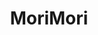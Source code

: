 ---
layout: place
title: "MoriMori"
permalink: /tennessee/mt-juliet/morimori.html
stateAbbr: TN
stateName: Tennessee
cityName: Mt. Juliet
seo:
  name: "MoriMori"
  type: Restaurant
  links: http://www.morimorisushibar.com/
description: "Looking for sushi in Mt. Juliet, Tennessee? Check out MoriMori for a delightful Japanese dining experience. Enjoy a variety of sushi and other dishes in a we..."
place_id: ChIJczAqJjEUZIgRJGEwoHiEAiw
photos:
  - name: >-
      places/ChIJczAqJjEUZIgRJGEwoHiEAiw/photos/AeeoHcLsfZNx7HH6txYFT6kYfqLPcAQe0VBBH_JUOD2b1ubwfpNTp0IN4zs8GSbmIVLpCn8E4iqDx46XrNZFllMrpA01URrmF0-OCachpknyYD_TOz3z28z9DuKSvccrtZWOZHA3YAOOlf4GBrI-kyfhkmDMqr962JtXWU5cUb2JkP34P6HEvmpqOA1TbPm3sI0lq2uuqYDM_DcDjxILUJFkhSsme-bhZ-4NqApyb5sCgMzhIhifA4hIbuNZQ9-kfygp4wzsRQK0494cxW80XWYdVdx-6x3pha2cLRcm4t35PUs4jQ
    widthPx: 720
    heightPx: 539
    authorAttributions:
      - displayName: MoriMori
        uri: https://maps.google.com/maps/contrib/104562096427327564101
        photoUri: >-
          https://lh3.googleusercontent.com/a-/ALV-UjW3IngbLosfqLB1_hgGROm0GmI6NDUNHOhZPCeX2ZTjo28_OAc=s100-p-k-no-mo
    flagContentUri: >-
      https://www.google.com/local/imagery/report/?cb_client=maps_api_places.places_api&image_key=!1e10!2sAF1QipPitTmL8RT1bBIcKbc4zesikOSAP2e383CQSS4p&hl=en-US
    googleMapsUri: >-
      https://www.google.com/maps/place//data=!3m4!1e2!3m2!1sAF1QipPitTmL8RT1bBIcKbc4zesikOSAP2e383CQSS4p!2e10!4m2!3m1!1s0x88641431262a3073:0x2c028478a0306124
  - name: >-
      places/ChIJczAqJjEUZIgRJGEwoHiEAiw/photos/AeeoHcIBMmqYervLoOJ1dAOTZTUVz17U36ut7ocwuveOtL1EVoki8fvAgi6fmnn9NNz_7JSlbofFsV2LRPgygxTzDlKWTAbb3fhYVjenH6v-TA1l_0yrIUExo0iy3qf7NVQJ3RmmR59AVvcmu1aCiuvG7FpZAD5_-GCdRXo9ewKu8bI0f7V8i0j3ZmjGZ9B60kOo3Qj66hogOzyO57oRclIehzit476BEWga-4u5n8Y08-BmpLkBbS0khQGTn1On4-QkiuutHjoP6kGH8ViUurL7NBhxpbF_JNDGbLvJJTmXxt3JTg
    widthPx: 720
    heightPx: 539
    authorAttributions:
      - displayName: MoriMori
        uri: https://maps.google.com/maps/contrib/104562096427327564101
        photoUri: >-
          https://lh3.googleusercontent.com/a-/ALV-UjW3IngbLosfqLB1_hgGROm0GmI6NDUNHOhZPCeX2ZTjo28_OAc=s100-p-k-no-mo
    flagContentUri: >-
      https://www.google.com/local/imagery/report/?cb_client=maps_api_places.places_api&image_key=!1e10!2sAF1QipPUe7YTvf17nn_vfJGcubKQvNu8BqP4pmGS6T8y&hl=en-US
    googleMapsUri: >-
      https://www.google.com/maps/place//data=!3m4!1e2!3m2!1sAF1QipPUe7YTvf17nn_vfJGcubKQvNu8BqP4pmGS6T8y!2e10!4m2!3m1!1s0x88641431262a3073:0x2c028478a0306124
  - name: >-
      places/ChIJczAqJjEUZIgRJGEwoHiEAiw/photos/AeeoHcKHbd6GIUsyPmQA8sC0E4enuBixGIXRb3bzffhduIIsEaBEL47UXA1lNscjCtAmVjmDy2CLAHd1XRybIwwbeuGcIgd37cOiZgljATKNABD6MXGb6RcYPK-daT03DWaPvRvv6I7aa3Xzuat6e7tD9zVmr3SCQBs5yBOFISpHUdivX52r-5KKSv91Ki0H57f_4WsfC_dzuCaR_TJ9rp3-rBuXiGyr5CryCFQvTzky2fFjxljTPQrZSbW5H7k7IhmV9ZPOo2TkWiBA1LDjthRkQA5o9fsWCSIDDq56LhH2uEZYI_3Nuo7FJpJSg3OxIkp5Qz9pUtD5FwtxstF_2G-rvy-iFGcSzRsygfebax00jwrS7mexGljpbIggpMjys_W9y2nRDASHkrEEfr90eYvBeq21bcqrc-_et_-RSwYVENHi3pFU
    widthPx: 4032
    heightPx: 3024
    authorAttributions:
      - displayName: Keegan Taylor
        uri: https://maps.google.com/maps/contrib/113053818940332051202
        photoUri: >-
          https://lh3.googleusercontent.com/a-/ALV-UjWTAIdCpusru6wvsogdDAjjc9YFI0BnS1jNTYo5CvpHpiWdOX1-=s100-p-k-no-mo
    flagContentUri: >-
      https://www.google.com/local/imagery/report/?cb_client=maps_api_places.places_api&image_key=!1e10!2sCIHM0ogKEICAgICL6rCZxwE&hl=en-US
    googleMapsUri: >-
      https://www.google.com/maps/place//data=!3m4!1e2!3m2!1sCIHM0ogKEICAgICL6rCZxwE!2e10!4m2!3m1!1s0x88641431262a3073:0x2c028478a0306124
  - name: >-
      places/ChIJczAqJjEUZIgRJGEwoHiEAiw/photos/AeeoHcJfBwQ_6cBq1PYfNJ7A3Kw3TK8-c5055B31qgfk9yYeW92nfK3h_piEFotXhDUWlM12PqCtiPFunsAo-xNn7G5OTgYLZrVnL7u-2Fwu5-IC31loZVfFER-YFqYEEPObqh7anhJWmWRSj34kx0ypTlssJiIJ7I_bWCBc7cHL-e3Tqvf9UAQQGXNdykwh9Qvz7OoxEvhec5hiVJCpfypRKIFe-kwJUymfaMXH3WsJRuEL7lcycLNhDf4DCoTn50UJsVGMcQ71e47_4enB2Rd-kxpPJYiE5y08G_q14vrrXJwJ9SW1YnXbFVyFk3IH_xmihd3pY0PoDBkVlsgzsbZxUvjd-tUaI4DZ2-aa9QAzgBVcm7YW9wpoxed_xBaV4woGKfWiT5Ye66IcUnqT-K86M4G1H_1JrZ9KM5gUA6NtmghImA
    widthPx: 3024
    heightPx: 4032
    authorAttributions:
      - displayName: Matt Mauck
        uri: https://maps.google.com/maps/contrib/103754783767199497281
        photoUri: >-
          https://lh3.googleusercontent.com/a/ACg8ocKYEFhyAX5v45H3g11U71ioWUkjpSuM51YN9WMN-ilrLlTT8Q=s100-p-k-no-mo
    flagContentUri: >-
      https://www.google.com/local/imagery/report/?cb_client=maps_api_places.places_api&image_key=!1e10!2sCIHM0ogKEICAgICj18nrPw&hl=en-US
    googleMapsUri: >-
      https://www.google.com/maps/place//data=!3m4!1e2!3m2!1sCIHM0ogKEICAgICj18nrPw!2e10!4m2!3m1!1s0x88641431262a3073:0x2c028478a0306124
  - name: >-
      places/ChIJczAqJjEUZIgRJGEwoHiEAiw/photos/AeeoHcJ2RP_2cwnIeeNNtXX2UYfExB-CkDF0K59f86vt6IpXYyt56EJhJCKofAE3pp8o_AGz_kH4WnLubFi5mOv3RxhLUbF00RnYL5ZRIZn5CFZkGkCghpebKeWruA7Zwk4_Lu1dHNBKT2tmjoI2k538xm1BKxt6zMxpWwinCKTNhaZtX_044CU-ALr8pVPsKfAEXQsMYrSZ-J9-fk1YZx7zN0kyz8Qo7Btux-B4rZWirG0p_N3RjA1_fnYddvjQs7lf6YwNaFHjAu06nD1GIZItAhmiXQS-cT9E6KO18NkF99nhQTqeLUjo0FbGOFxhHl3SjfB7U--EbRofAjEtUL0NCSb6QPjdIC6uMYB-g_sTCKUexxfye4xCwUG8JVbRZv6rSPVlPROHkglGX_dUviZKRou_g975SMB-57AeZIDNbrUqVg
    widthPx: 3024
    heightPx: 4032
    authorAttributions:
      - displayName: Chris Higgins
        uri: https://maps.google.com/maps/contrib/111585851381824914330
        photoUri: >-
          https://lh3.googleusercontent.com/a-/ALV-UjWMq4Cjbhf4AGfN2iQr-4m0vkaamGHqn6-bZZ51FrGtnW3kuDk0=s100-p-k-no-mo
    flagContentUri: >-
      https://www.google.com/local/imagery/report/?cb_client=maps_api_places.places_api&image_key=!1e10!2sCIHM0ogKEICAgIC__47LRg&hl=en-US
    googleMapsUri: >-
      https://www.google.com/maps/place//data=!3m4!1e2!3m2!1sCIHM0ogKEICAgIC__47LRg!2e10!4m2!3m1!1s0x88641431262a3073:0x2c028478a0306124
  - name: >-
      places/ChIJczAqJjEUZIgRJGEwoHiEAiw/photos/AeeoHcJDpz0qGAPISyJuLHxgiNgb3_kdPGHGfQjy56Ij34C13Ggp0QufMehrDXtAQktpg15nAfQ2_1Z-gYi_8ruNVHgFmTiTxm2BPLyaZ41xwmPcQ1l6b9vw5ulL9DokxVKRJLbn0oULn5oZNKkiVWGaTWk5DK5w-uNAgOfeGAM7_oHx8b_pQlnI4UjstZGVSdTfUsP9x0DQBjtli9Ef2KAb0Yx9fTicHKawO9dWYECKC1xrvFqgzfnYC9SghiedEratvqwrHKrhZRk4NHqLc3PbJIO-IQoPPG3BVlM1eiIvmR5gluIAyovGn5FVe4GzRyi3Urh5jgWpBb31fU1mQHFnylTsI00D70jOJcZXkHgPwrNb-qqJOXH04vSUbZX8_NW4qKg6wr-mRxJ8kcL-BHGvDEQyJbUFOhu-XktrI11aYK1QEA
    widthPx: 4032
    heightPx: 2268
    authorAttributions:
      - displayName: Kat
        uri: https://maps.google.com/maps/contrib/106751197162964308990
        photoUri: >-
          https://lh3.googleusercontent.com/a-/ALV-UjU3937hd9XtkROD8tDHxzB4cSxZh4FCn5NHg9HHrKRUbjBei9H_IQ=s100-p-k-no-mo
    flagContentUri: >-
      https://www.google.com/local/imagery/report/?cb_client=maps_api_places.places_api&image_key=!1e10!2sCIHM0ogKEICAgID0h6-6eQ&hl=en-US
    googleMapsUri: >-
      https://www.google.com/maps/place//data=!3m4!1e2!3m2!1sCIHM0ogKEICAgID0h6-6eQ!2e10!4m2!3m1!1s0x88641431262a3073:0x2c028478a0306124
  - name: >-
      places/ChIJczAqJjEUZIgRJGEwoHiEAiw/photos/AeeoHcLf9GUG87Y8dMop65MCPL7i38ZacYBpdFAOAZ0xLiQnf1kB2CMwQT6RjeR034eI_0llsMphwZJxVjIHjxpXALj_L2OaHJqi1g5ZvJWgfRXDgXnQHA1p_JD0HL0P9ugSoIUOqGlMxESyOGt9xIS0j-egW1d0_2Int-RD6hiFBPPMZM_x4qUjE5CAjTY3vmS-Ac5qwiNYX5-Tw6imOM3a2gs-kpDjSl4QWR-3dWTk4PnAkHxYtQGZGmJd2NfgpP5sTj-_cxn7EPqCzAu4ivkTADlB11SST4rUD6YcoIY6GE3msVgkLLk8AonDAqtPONp2EiOZBFEjpngWi2ZjrNpy-ExTeljtARf7yfzyAddIrwlZucIDO2JpbT8zkIH2i0IM71jX8RhkPlwoFe8UUFz6P_M41lSC5IqsHPm5Ig2KxEPVIw
    widthPx: 3468
    heightPx: 4624
    authorAttributions:
      - displayName: Donna Hewitt
        uri: https://maps.google.com/maps/contrib/102414087521871380155
        photoUri: >-
          https://lh3.googleusercontent.com/a/ACg8ocLI4kbsq_s6_pIC7hutkMqm_B22UgylcRYztJ5aIpkeLpTE9g=s100-p-k-no-mo
    flagContentUri: >-
      https://www.google.com/local/imagery/report/?cb_client=maps_api_places.places_api&image_key=!1e10!2sCIHM0ogKEICAgICBw77eQw&hl=en-US
    googleMapsUri: >-
      https://www.google.com/maps/place//data=!3m4!1e2!3m2!1sCIHM0ogKEICAgICBw77eQw!2e10!4m2!3m1!1s0x88641431262a3073:0x2c028478a0306124
  - name: >-
      places/ChIJczAqJjEUZIgRJGEwoHiEAiw/photos/AeeoHcLTfSoLJQmXmHwvfR4Rk37Wi7Q1nRnEMEyJuyAMEDNww5F5kYtra5d7z8IiL27sePU8FudzBIBGFkBF5Urd2HCgUbAPMt4A2eKBL2X93-NfDkItODT5hC8z9oLJxdeqC39tVLpmesl5tPh4jQUo_BpvPEiJd4rvlUCrNYgntQbwk4I-qhPvTG45T2mJqruLCpGjDCftoeoMZd0OrMgLlsdSPNIKEMzJHd1vi8piMJ0P2LIeEboanmgy8bWFjhvcxlhkbFeClobBWHvGfKkEDtLFG_Czsv-bUtCsA5QOcSc2Gbl93McJb9Y3CTJu6f5mK3NbtnOCmUdGTINjR5cQNJkHAEop1PY374O4-ULSevASeal76IED4b-J51bBppx0JRDMvUCCyhQ3Ye6woi208dPQx6kmJOKy6ZpkJit2gKEcQ7e_
    widthPx: 3072
    heightPx: 4080
    authorAttributions:
      - displayName: Brandon Sanders
        uri: https://maps.google.com/maps/contrib/102762520269992954217
        photoUri: >-
          https://lh3.googleusercontent.com/a-/ALV-UjUqgVD1EXmfURHv3uMlhdsIqMcx3w3qJ1fXB_qO8ES7maByNXpu7Q=s100-p-k-no-mo
    flagContentUri: >-
      https://www.google.com/local/imagery/report/?cb_client=maps_api_places.places_api&image_key=!1e10!2sCIHM0ogKEICAgIDDu7LwzAE&hl=en-US
    googleMapsUri: >-
      https://www.google.com/maps/place//data=!3m4!1e2!3m2!1sCIHM0ogKEICAgIDDu7LwzAE!2e10!4m2!3m1!1s0x88641431262a3073:0x2c028478a0306124
  - name: >-
      places/ChIJczAqJjEUZIgRJGEwoHiEAiw/photos/AeeoHcKvLuuhPAz0yqmSTxV1iJeM88Xqsk9FnzW0qYY31NFFKT2FI-xEWc9RXMb0CxgPGrsGcJ5142YT4QIx1ub-d_je62v_mIjRYNVzQ-I8iEHZS777QSOOrhum__P4u7t15JYnHMfLAEtU2tOec-NRXYE0lF8vYJcHZ4mzzNHU_Zo4w1hccUGAjW51wfRJqc7VVNUw33sLW9CKzvGA_1OzNET1Ova12w5oXA_X1990K0c1yCYvMK2_kgGtn1N7UGm7pZyMIueTSwGwhEX5nIoi7g8Ak_TT7ft9Lh4ldeMe4QCiopxy749Qt1-8S5JYnqV-V3mNqz5m1cWOZrX1pqRFsuNtVk0Nlo5UwuKAuVJsFeU_pWzhKyE-QY-Adw4HRCwekeuhQd4gMFZTmUuj3onY0K8F4G4KQeYkGS8jWHBtEtg
    widthPx: 3024
    heightPx: 4032
    authorAttributions:
      - displayName: Sofia Flores
        uri: https://maps.google.com/maps/contrib/100229484474925132092
        photoUri: >-
          https://lh3.googleusercontent.com/a/ACg8ocI_FlOAm8SaQfSkl8kCdakwhhosXMmCxT8eN8f6yipmrZMKbw=s100-p-k-no-mo
    flagContentUri: >-
      https://www.google.com/local/imagery/report/?cb_client=maps_api_places.places_api&image_key=!1e10!2sCIHM0ogKEICAgIC64PLdBw&hl=en-US
    googleMapsUri: >-
      https://www.google.com/maps/place//data=!3m4!1e2!3m2!1sCIHM0ogKEICAgIC64PLdBw!2e10!4m2!3m1!1s0x88641431262a3073:0x2c028478a0306124
  - name: >-
      places/ChIJczAqJjEUZIgRJGEwoHiEAiw/photos/AeeoHcKs4ZBQi_yRftEQBSzFNJrOODZdG5KqGBzrMZbt4al0r0ENYy2iHRBRWBgJcgvDiSy-ZoPeJOaQ0syDHgZx_imILW0r6lZSsFwEFtOAN8xLWgCWMdtuHMngBfWNi-qInMQcEVzMd6VAi01u3NU28v5qZgAxqnfT9vTyNQP3uVnWposhnAln6nArO2eyHIeFL46anr7P6JKA2dBOWLRSywjcZjcJ61Pw824y9D0tZ0oSP55otYVl-Dn0q8_ymW9zQ89V5LYnsQjiQ9Vizq7ejaMREEuAuuc-2KDpL4Y0oV0x1qE5X9-I1VL2cVjxeypYHPhudApJgfZiArayfLEYER0ycrukIwAuVhAi3ZjhJGng0jsxMIwONy4vI2Wx7gDKyTTDjX7rAa-HQ2tLIkND2aVUwmbAoa_2BZJmSKJcVuQLQMk
    widthPx: 1951
    heightPx: 2048
    authorAttributions:
      - displayName: Jeannie Ragland
        uri: https://maps.google.com/maps/contrib/117363658327634614223
        photoUri: >-
          https://lh3.googleusercontent.com/a/ACg8ocJP-XCUH44JU0Uf_165keT0g5BSw1BgKZNHx9JRAq4-tGEoeQ=s100-p-k-no-mo
    flagContentUri: >-
      https://www.google.com/local/imagery/report/?cb_client=maps_api_places.places_api&image_key=!1e10!2sCIHM0ogKEICAgICnnbHHsAE&hl=en-US
    googleMapsUri: >-
      https://www.google.com/maps/place//data=!3m4!1e2!3m2!1sCIHM0ogKEICAgICnnbHHsAE!2e10!4m2!3m1!1s0x88641431262a3073:0x2c028478a0306124
address: 649 S Mt Juliet Rd, Mt. Juliet, TN 37122, USA
street: 649 S Mt Juliet Rd
city: Mt. Juliet
state: TN
zip: '37122'
country: USA
neighborhood: null
latitude: '36.162469'
longitude: '-86.512610'
accessibility_options:
  wheelchairAccessibleParking: true
  wheelchairAccessibleEntrance: false
  wheelchairAccessibleRestroom: true
  wheelchairAccessibleSeating: true
business_status: OPERATIONAL
name: MoriMori
google_maps_links:
  directionsUri: >-
    https://www.google.com/maps/dir//''/data=!4m7!4m6!1m1!4e2!1m2!1m1!1s0x88641431262a3073:0x2c028478a0306124!3e0
  placeUri: https://maps.google.com/?cid=3171242741240717604
  writeAReviewUri: >-
    https://www.google.com/maps/place//data=!4m3!3m2!1s0x88641431262a3073:0x2c028478a0306124!12e1
  reviewsUri: >-
    https://www.google.com/maps/place//data=!4m4!3m3!1s0x88641431262a3073:0x2c028478a0306124!9m1!1b1
  photosUri: >-
    https://www.google.com/maps/place//data=!4m3!3m2!1s0x88641431262a3073:0x2c028478a0306124!10e5
primary_type: Sushi Restaurant
opening_hours:
  regular: null
  current: null
secondary_opening_hours:
  regular:
    weekdayDescriptions: null
    type: null
  current:
    weekdayDescriptions: null
    type: null
phone: (615) 549-6540
price_level: PRICE_LEVEL_MODERATE
price_range: $10 &ndash; $20
rating: '4.2'
rating_count: 505
website: http://www.morimorisushibar.com/
reviews: null
parking_options: null
payment_options: null
allow_dogs: null
curbside_pickup: null
delivery: null
dine_in: null
good_for_children: null
good_for_groups: null
good_for_sports: null
live_music: null
menu_for_children: null
outdoor_seating: null
reservable: null
restroom: null
serves_beer: null
serves_breakfast: null
serves_brunch: null
serves_cocktails: null
serves_coffee: null
serves_dinner: null
serves_dessert: null
serves_lunch: null
serves_vegetarian_food: null
serves_wine: null
takeout: null
summary: null

---